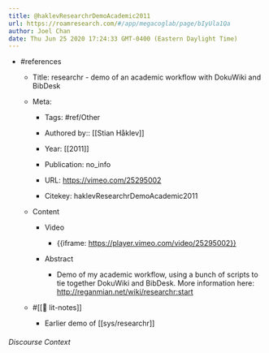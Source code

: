 ```yaml
---
title: @haklevResearchrDemoAcademic2011
url: https://roamresearch.com/#/app/megacoglab/page/bIyUla1Qa
author: Joel Chan
date: Thu Jun 25 2020 17:24:33 GMT-0400 (Eastern Daylight Time)
---
```


- #references

    - Title: researchr - demo of an academic workflow with DokuWiki and BibDesk

    - Meta:

        - Tags: #ref/Other

        - Authored by::  [[Stian Håklev]]

        - Year: [[2011]]

        - Publication: no_info

        - URL: https://vimeo.com/25295002

        - Citekey: haklevResearchrDemoAcademic2011

    - Content

        - Video

            - {{iframe: https://player.vimeo.com/video/25295002}}

        - Abstract

            - Demo of my academic workflow, using a bunch of scripts to tie together DokuWiki and BibDesk. More information here: http://reganmian.net/wiki/researchr:start

    - #[[📝 lit-notes]]

        - Earlier demo of [[sys/researchr]]

###### Discourse Context


